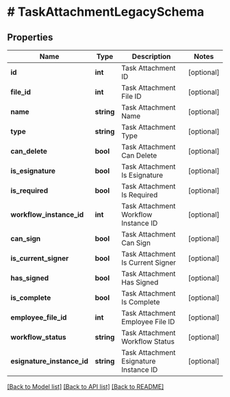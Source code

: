 # # TaskAttachmentLegacySchema

## Properties

Name | Type | Description | Notes
------------ | ------------- | ------------- | -------------
**id** | **int** | Task Attachment ID | [optional]
**file_id** | **int** | Task Attachment File ID | [optional]
**name** | **string** | Task Attachment Name | [optional]
**type** | **string** | Task Attachment Type | [optional]
**can_delete** | **bool** | Task Attachment Can Delete | [optional]
**is_esignature** | **bool** | Task Attachment Is Esignature | [optional]
**is_required** | **bool** | Task Attachment Is Required | [optional]
**workflow_instance_id** | **int** | Task Attachment Workflow Instance ID | [optional]
**can_sign** | **bool** | Task Attachment Can Sign | [optional]
**is_current_signer** | **bool** | Task Attachment Is Current Signer | [optional]
**has_signed** | **bool** | Task Attachment Has Signed | [optional]
**is_complete** | **bool** | Task Attachment Is Complete | [optional]
**employee_file_id** | **int** | Task Attachment Employee File ID | [optional]
**workflow_status** | **string** | Task Attachment Workflow Status | [optional]
**esignature_instance_id** | **string** | Task Attachment Esignature Instance ID | [optional]

[[Back to Model list]](../../README.md#models) [[Back to API list]](../../README.md#endpoints) [[Back to README]](../../README.md)
